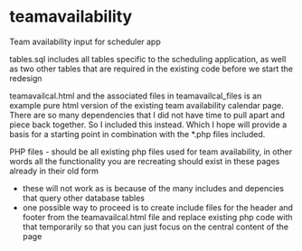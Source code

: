 # teamavailability
Team availability input for scheduler app

tables.sql includes all tables specific to the scheduling application, as well as two other tables that are required in the existing code before we start the redesign

teamavailcal.html and the associated files in teamavailcal_files is an example pure html version of the existing team availability calendar page. There are so many dependencies that I did not have time to pull apart and piece back together. So I included this instead. Which I hope will provide a basis for a starting point in combination with the *.php files included.

PHP files - should be all existing php files used for team availability, in other words all the functionality you are recreating should exist in these pages already in their old form
- these will not work as is because of the many includes and depencies that query other database tables
- one possible way to proceed is to create include files for the header and footer from the teamavailcal.html file and replace existing php code with that temporarily so that you can just focus on the central content of the page
